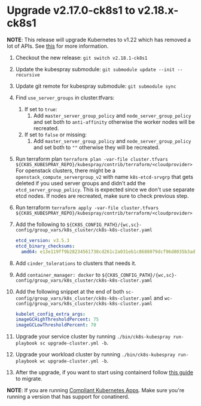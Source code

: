 # Upgrade v2.17.0-ck8s1 to v2.18.x-ck8s1

**NOTE**: This release will upgrade Kubernetes to v1.22 which has removed a lot of APIs. See [this](https://github.com/kubernetes/kubernetes/blob/master/CHANGELOG/CHANGELOG-1.22.md#whats-new-major-themes) for more information.

1. Checkout the new release: `git switch v2.18.1-ck8s1`

1. Update the kubespray submodule: `git submodule update --init --recursive`

1. Update git remote for kubespray submodule: `git submodule sync`

1. Find `use_server_groups` in cluster.tfvars:
    1. If set to `true`:
        1. Add `master_server_group_policy` and `node_server_group_policy` and set both to `anti-affinity` otherwise the worker nodes will be recreated.
    1. If set to `false` or missing:
        1. Add `master_server_group_policy` and `node_server_group_policy` and set both to `""` otherwise they will be recreated.

1. Run terraform plan `terraform plan -var-file cluster.tfvars ${CK8S_KUBESPRAY_REPO}/kubespray/contrib/terraform/<cloudprovider>`
    For openstack clusters, there might be a `openstack_compute_servergroup_v2` with name `k8s-etcd-srvgrp` that gets deleted if you used server groups and didn't add the `etcd_server_group_policy`.
    This is expected since we don't use separate etcd nodes.
    If nodes are recreated, make sure to check previous step.

1. Run terraform `terraform apply -var-file cluster.tfvars ${CK8S_KUBESPRAY_REPO}/kubespray/contrib/terraform/<cloudprovider>`

1. Add the following to `${CK8S_CONFIG_PATH}/{wc,sc}-config/group_vars/k8s_cluster/ck8s-k8s-cluster.yaml`

    ```yaml
    etcd_version: v3.5.3
    etcd_binary_checksums:
      amd64: e13e119ff9b28234561738cd261c2a031eb1c8688079dcf96d8035b3ad19ca58
    ```

1. Add `cinder_tolerations` to clusters that needs it.

1. Add `container_manager: docker` to `${CK8S_CONFIG_PATH}/{wc,sc}-config/group_vars/k8s_cluster/ck8s-k8s-cluster.yaml`

1. Add the following snippet at the end of both `sc-config/group_vars/k8s_cluster/ck8s-k8s-cluster.yaml` and `wc-config/group_vars/k8s_cluster/ck8s-k8s-cluster.yaml`

    ```yaml
    kubelet_config_extra_args:
    imageGCHighThresholdPercent: 75
    imageGCLowThresholdPercent: 70
    ```

1. Upgrade your service cluster by running `./bin/ck8s-kubespray run-playbook sc upgrade-cluster.yml -b`.

1. Upgrade your workload cluster by running `./bin/ck8s-kubespray run-playbook wc upgrade-cluster.yml -b`.

1. After the upgrade, if you want to start using containerd follow [this guide](https://kubespray.io/#/docs/upgrades/migrate_docker2containerd) to migrate.

**NOTE**: If you are running [Compliant Kubernetes Apps](https://github.com/elastisys/compliantkubernetes-apps). Make sure you're running a version that has support for conatinerd.
